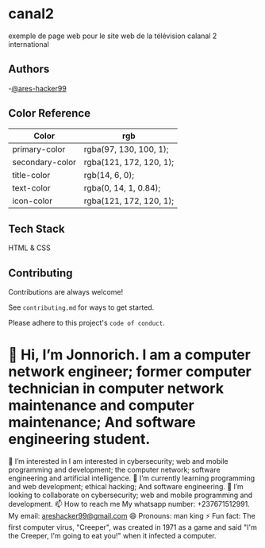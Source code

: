 
# canal2
exemple de page web pour le site web de la télévision calanal 2 international 


## Authors

-[@ares-hacker99](https://www.github.com/ares-hacker99)
## Color Reference

| Color             | rgb                    |
| ----------------- | -----------------------|
| primary-color | rgba(97, 130, 100, 1); |
| secondary-color |rgba(121, 172, 120, 1); |
| title-color |rgb(14, 6, 0); |
| text-color | rgba(0, 14, 1, 0.84); |
| icon-color | rgba(121, 172, 120, 1); |


## Tech Stack

HTML & CSS

## Contributing

Contributions are always welcome!

See `contributing.md` for ways to get started.

Please adhere to this project's `code of conduct`.


# 👋 Hi, I’m Jonnorich. I am a computer network engineer; former computer technician in computer network maintenance and computer maintenance; And software engineering student.
👀 I’m interested in I am interested in cybersecurity; web and mobile programming and development; the computer network; software engineering and artificial intelligence.
🌱 I’m currently learning programming and web development; ethical hacking; And software engineering.
💞️ I’m looking to collaborate on cybersecurity; web and mobile programming and development.
📫 How to reach me My whatsapp number: +237671512991. My email: areshacker99@gmail.com
😄 Pronouns: man king
⚡ Fun fact: The first computer virus, "Creeper", was created in 1971 as a game and said "I'm the Creeper, I'm going to eat you!" when it infected a computer.


